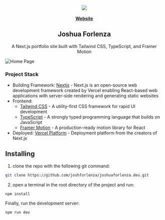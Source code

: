 <h2 align="center">
   <b>
        <a href=""><img src="https://github.com/joshforlenza/joshuaforlenza.dev/blob/main/public/site-logo.jpg" /></a><br>
    </b>
</h2>

<p align="center">
    <a href="https://www.joshuaforlenza.dev/"><b>Website</b></a>
</p>

<h2 align="center">
 Joshua Forlenza 
</h2>

<p align="center">
A Next.js portfolio site built with Tailwind CSS, TypeScript, and Framer Motion
</p>

![Home Page](https://github.com/joshforlenza/joshuaforlenza.dev/blob/main/public/Home-page.png)

### Project Stack

- Building Framework: [Nextjs](https://nextjs.org/) - Next.js is an open-source web development framework created by Vercel enabling React-based web applications with server-side rendering and generating static websites
- Frontend:
  - [Tailwind CSS](https://tailwindcss.com/) - A utility-first CSS framework for rapid UI development
  - [TypeScript](https://www.typescriptlang.org/) - A strongly typed programming language that builds on JavaScript
  - [Framer Motion](https://www.framer.com/motion/) - A production-ready motion library for React
- Deployed: [Vercel Platform](https://vercel.com/) - Deployment platform from the creators of Next.js

## Installing

1. clone the repo with the following git command:

```bash
git clone https://github.com/joshforlenza/joshuaforlenza.dev.git
```

2. open a terminal in the root directory of the project and run:

```bash
npm install
```

Finally, run the development server:

```bash
npm run dev
```
